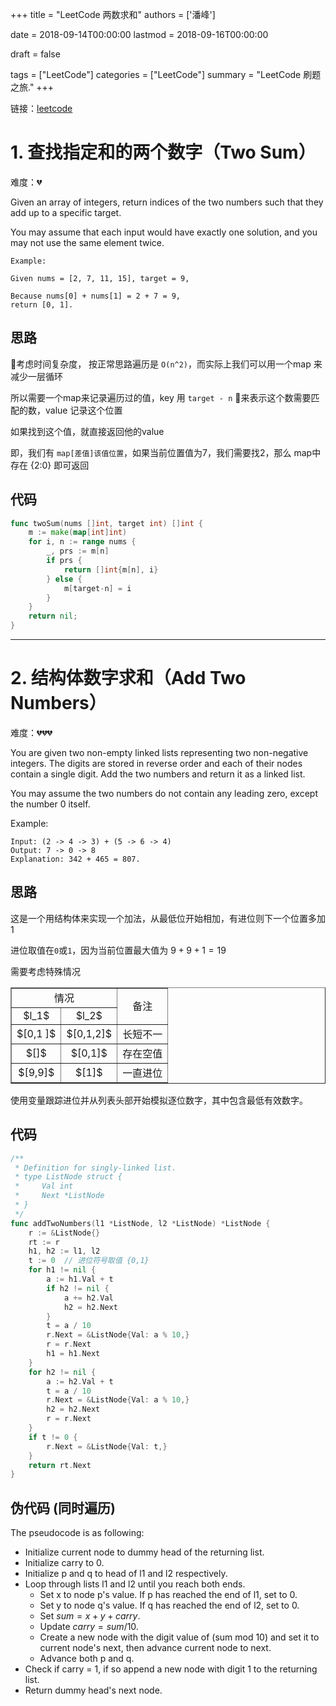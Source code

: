 +++
title = "LeetCode 两数求和"
authors = ['潘峰']

date = 2018-09-14T00:00:00 
lastmod = 2018-09-16T00:00:00 

draft = false

tags = ["LeetCode"]
categories = ["LeetCode"]
summary = "LeetCode 刷题之旅."
+++

链接：[leetcode](https://leetcode.com/problemset/all/)

# 1. 查找指定和的两个数字（Two Sum）

难度：:broken_heart:

Given an array of integers, return indices of the two numbers such that they add up to a specific target.

You may assume that each input would have exactly one solution, and you may not use the same element twice.

```text
Example:

Given nums = [2, 7, 11, 15], target = 9,

Because nums[0] + nums[1] = 2 + 7 = 9,
return [0, 1].
```

## 思路

考虑时间复杂度， 按正常思路遍历是 `O(n^2)`，而实际上我们可以用一个map 来减少一层循环

所以需要一个map来记录遍历过的值，key 用 `target - n` 来表示这个数需要匹配的数，value 记录这个位置

如果找到这个值，就直接返回他的value

即，我们有 `map[差值]该值位置`，如果当前位置值为7，我们需要找2，那么 map中存在 {2:0} 即可返回



## 代码

```Go
func twoSum(nums []int, target int) []int {
    m := make(map[int]int)
    for i, n := range nums {
        _, prs := m[n]
        if prs {
            return []int{m[n], i}
        } else {
            m[target-n] = i
        }
    }
    return nil;
}
```

---

# 2. 结构体数字求和（Add Two Numbers）

难度：:broken_heart::broken_heart::broken_heart:

You are given two non-empty linked lists representing two non-negative integers. The digits are stored in reverse order and each of their nodes contain a single digit. Add the two numbers and return it as a linked list.

You may assume the two numbers do not contain any leading zero, except the number 0 itself.


Example:
```
Input: (2 -> 4 -> 3) + (5 -> 6 -> 4)
Output: 7 -> 0 -> 8
Explanation: 342 + 465 = 807.
```

## 思路

这是一个用结构体来实现一个加法，从最低位开始相加，有进位则下一个位置多加1

进位取值在`0`或`1`，因为当前位置最大值为 $9 + 9 + 1 = 19$

需要考虑特殊情况

<!-- | $l1=[0,1 ]$, $l2=[0,1,2]$ | 长短不一

| $l1=[]$, $l2=[0,1]$ | 存在空值

| $l1=[9,9]$, $l2=[1]$ | 一直进位 -->

<table border="1" align="center">
    <tr>
        <td align="center" colspan="2">情况</td>
        <td align="center" rowspan="2">备注</td>
    </tr>
    <tr>
        <td align="center">$l_1$</td>
        <td align="center">$l_2$</td>
    </tr>
    <tr>
        <td align="center">$[0,1 ]$</td>
        <td align="center">$[0,1,2]$</td>
        <td align="center">长短不一</td>
    </tr>
    <tr>
        <td align="center">$[]$</td>
        <td align="center">$[0,1]$</td>
        <td align="center">存在空值</td>
    </tr>
    <tr>
        <td align="center">$[9,9]$</td>
        <td align="center">$[1]$</td>
        <td align="center">一直进位</td>
    </tr>
</table>

使用变量跟踪进位并从列表头部开始模拟逐位数字，其中包含最低有效数字。


## 代码

```Go
/**
 * Definition for singly-linked list.
 * type ListNode struct {
 *     Val int
 *     Next *ListNode
 * }
 */
func addTwoNumbers(l1 *ListNode, l2 *ListNode) *ListNode {
    r := &ListNode{}
    rt := r
    h1, h2 := l1, l2
    t := 0  // 进位符号取值 {0,1}
    for h1 != nil {
        a := h1.Val + t
        if h2 != nil {
            a += h2.Val
            h2 = h2.Next
        }
        t = a / 10
        r.Next = &ListNode{Val: a % 10,}
        r = r.Next
        h1 = h1.Next
    }
    for h2 != nil {
        a := h2.Val + t
        t = a / 10
        r.Next = &ListNode{Val: a % 10,}
        h2 = h2.Next
        r = r.Next
    }
    if t != 0 {
        r.Next = &ListNode{Val: t,}
    }
    return rt.Next
}
```

## 伪代码 (同时遍历)

The pseudocode is as following:

+ Initialize current node to dummy head of the returning list.
+ Initialize carry to 0.
+ Initialize p and q to head of l1 and l2 respectively.
+ Loop through lists l1 and l2 until you reach both ends.
  + Set x to node p's value. If p has reached the end of l1, set to 0.
  + Set y to node q's value. If q has reached the end of l2, set to 0.
  + Set $sum = x + y + carry$.
  + Update $carry = sum / 10$.
  + Create a new node with the digit value of (sum mod 10) and set it to current node's next, then advance current node to next.
  + Advance both p and q.
+ Check if carry = 1, if so append a new node with digit 1 to the returning list.
+ Return dummy head's next node.

